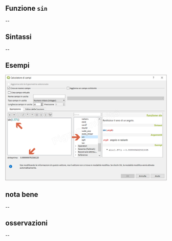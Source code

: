 ## Funzione `sin`

--

## Sintassi

--

## Esempi

<img src="/img/matematica/sin/sin1.png">

## nota bene

--

## osservazioni

--